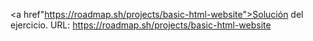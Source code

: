 <a href"https://roadmap.sh/projects/basic-html-website">Solución del ejercicio.</a>
URL: https://roadmap.sh/projects/basic-html-website

